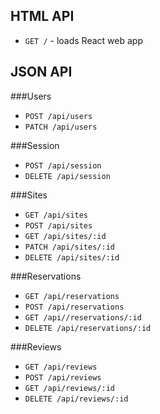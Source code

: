 ## HTML API
  - `GET /` - loads React web app

## JSON API

###Users
  - `POST /api/users`
  - `PATCH /api/users`

###Session
  - `POST /api/session`
  - `DELETE /api/session`

###Sites
  - `GET /api/sites`
  - `POST /api/sites`
  - `GET /api/sites/:id`
  - `PATCH /api/sites/:id`
  - `DELETE /api/sites/:id`

###Reservations
  - `GET /api/reservations`
  - `POST /api/reservations`
  - `GET /api//reservations/:id`
  - `DELETE /api/reservations/:id`

###Reviews
  - `GET /api/reviews`
  - `POST /api/reviews`
  - `GET /api/reviews/:id`
  - `DELETE /api/reviews/:id`

